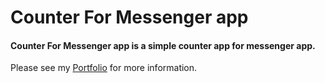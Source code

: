 # Counter For Messenger app

#### Counter For Messenger app is a simple counter app for messenger app.

Please see my [Portfolio](https://jakubprzybysz.netlify.app/) for more information.
